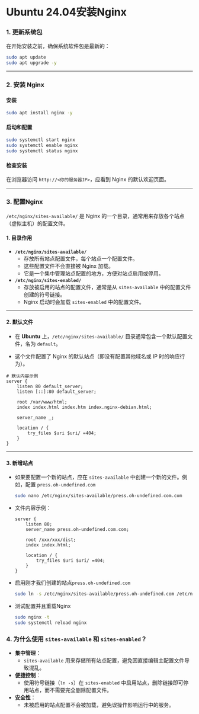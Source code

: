 # Ubuntu 24.04安装Nginx

### **1. 更新系统包**

在开始安装之前，确保系统软件包是最新的：

```bash
sudo apt update
sudo apt upgrade -y
```

------

### **2. 安装 Nginx**

#### 安装

```bash
sudo apt install nginx -y
```

#### 启动和配置

```bash
sudo systemctl start nginx
sudo systemctl enable nginx
sudo systemctl status nginx
```

#### 检查安装

在浏览器访问 `http://<你的服务器IP>`，应看到 Nginx 的默认欢迎页面。

------

### **3. 配置Nginx**

`/etc/nginx/sites-available/` 是 Nginx 的一个目录，通常用来存放各个站点（虚拟主机）的配置文件。

#### 1. 目录作用

- **`/etc/nginx/sites-available/`**
  - 存放所有站点配置文件，每个站点一个配置文件。
  - 这些配置文件不会直接被 Nginx 加载。
  - 它是一个集中管理站点配置的地方，方便对站点启用或停用。
- **`/etc/nginx/sites-enabled/`**
  - 存放被启用的站点的配置文件，通常是从 `sites-available` 中的配置文件创建的符号链接。
  - Nginx 启动时会加载 `sites-enabled` 中的配置文件。

-----

#### 2. 默认文件

- 在 **Ubuntu** 上，`/etc/nginx/sites-available/` 目录通常包含一个默认配置文件，名为 `default`。

- 这个文件配置了 Nginx 的默认站点（即没有配置其他域名或 IP 时的响应行为）。

```nginx
# 默认内容示例
server {
    listen 80 default_server;
    listen [::]:80 default_server;

    root /var/www/html;
    index index.html index.htm index.nginx-debian.html;

    server_name _;

    location / {
        try_files $uri $uri/ =404;
    }
}
```

-----

#### 3. 新增站点

- 如果要配置一个新的站点，应在 `sites-available` 中创建一个新的文件。例如，配置 `press.oh-undefined.com`

  ```bash
  sudo nano /etc/nginx/sites-available/press.oh-undefined.com.com
  ```

- 文件内容示例：

  ```nginx
  server {
      listen 80;
      server_name press.oh-undefined.com.com;
  
      root /xxx/xxx/dist;
      index index.html;
    
      location / {
          try_files $uri $uri/ =404;
      }
  }
  ```

- 启用刚才我们创建的站点`press.oh-undefined.com`

  ```bash
  sudo ln -s /etc/nginx/sites-available/press.oh-undefined.com /etc/nginx/sites-enabled/
  ```

- 测试配置并且重载Nginx

  ```bash
  sudo nginx -t
  sudo systemctl reload nginx
  ```

### **4. 为什么使用 `sites-available` 和 `sites-enabled`？**

- **集中管理**：
  - `sites-available` 用来存储所有站点配置，避免因直接编辑主配置文件导致混乱。
- **便捷控制**：
  - 使用符号链接（`ln -s`）在 `sites-enabled` 中启用站点，删除链接即可停用站点，而不需要完全删除配置文件。
- **安全性**：
  - 未被启用的站点配置不会被加载，避免误操作影响运行中的服务。

